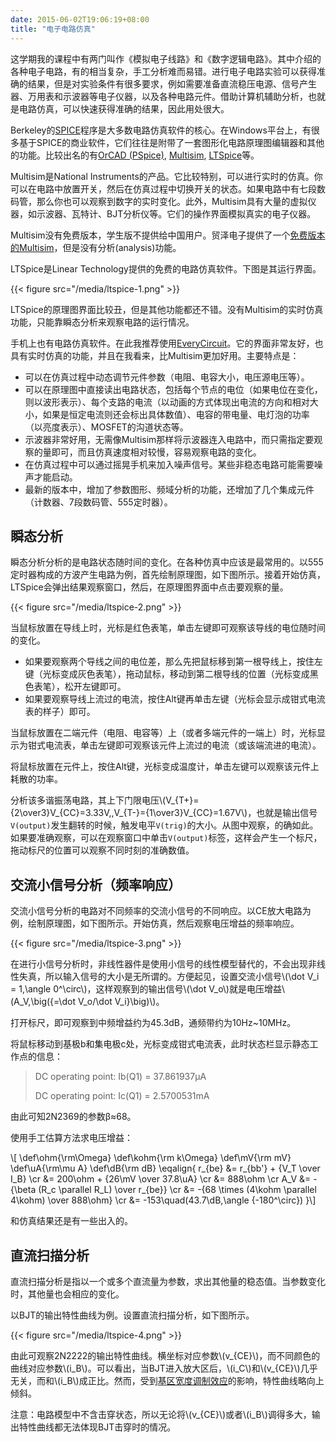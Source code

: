 ```yaml
---
date: 2015-06-02T19:06:19+08:00
title: "电子电路仿真"
---
```


这学期我的课程中有两门叫作《模拟电子线路》和《数字逻辑电路》。其中介绍的各种电子电路，有的相当复杂，手工分析难而易错。进行电子电路实验可以获得准确的结果，但是对实验条件有很多要求，例如需要准备直流稳压电源、信号产生器、万用表和示波器等电子仪器，以及各种电路元件。借助计算机辅助分析，也就是电路仿真，可以快速获得准确的结果，因此用处很大。

Berkeley的[SPICE](http://embedded.eecs.berkeley.edu/pubs/downloads/spice/)程序是大多数电路仿真软件的核心。在Windows平台上，有很多基于SPICE的商业软件，它们往往是附带了一套图形化电路原理图编辑器和其他的功能。比较出名的有[OrCAD (PSpice)](http://www.orcad.com/resources/orcad-downloads), [Multisim](http://www.ni.com/multisim/), [LTSpice](http://www.linear.com/designtools/software/#LTspice)等。

Multisim是National Instruments的产品。它比较特别，可以进行实时的仿真。你可以在电路中放置开关，然后在仿真过程中切换开关的状态。如果电路中有七段数码管，那么你也可以观察到数字的实时变化。此外，Multisim具有大量的虚拟仪器，如示波器、瓦特计、BJT分析仪等。它们的操作界面模拟真实的电子仪器。

Multisim没有免费版本，学生版不提供给中国用户。贸泽电子提供了一个[免费版本的Multisim](http://www.mouser.com/multisimblue/support/downloads/download-multisim)，但是没有分析(analysis)功能。

LTSpice是Linear Technology提供的免费的电路仿真软件。下图是其运行界面。

{{< figure src="/media/ltspice-1.png" >}}

LTSpice的原理图界面比较丑，但是其他功能都还不错。没有Multisim的实时仿真功能，只能靠瞬态分析来观察电路的运行情况。

手机上也有电路仿真软件。在此我推荐使用[EveryCircuit](http://everycircuit.com)。它的界面非常友好，也具有实时仿真的功能，并且在我看来，比Multisim更加好用。主要特点是：

* 可以在仿真过程中动态调节元件参数（电阻、电容大小，电压源电压等）。
* 可以在原理图中直接读出电路状态，包括每个节点的电位（如果电位在变化，则以波形表示）、每个支路的电流（以动画的方式体现出电流的方向和相对大小，如果是恒定电流则还会标出具体数值）、电容的带电量、电灯泡的功率（以亮度表示）、MOSFET的沟道状态等。
* 示波器非常好用，无需像Multisim那样将示波器连入电路中，而只需指定要观察的量即可，而且仿真速度相对较慢，容易观察电路的变化。
* 在仿真过程中可以通过摇晃手机来加入噪声信号。某些非稳态电路可能需要噪声才能启动。
* 最新的版本中，增加了参数图形、频域分析的功能，还增加了几个集成元件（计数器、7段数码管、555定时器）。

<!--more-->

## 瞬态分析

瞬态分析分析的是电路状态随时间的变化。在各种仿真中应该是最常用的。以555定时器构成的方波产生电路为例，首先绘制原理图，如下图所示。接着开始仿真，LTSpice会弹出结果观察窗口，然后，在原理图界面中点击要观察的量。

{{< figure src="/media/ltspice-2.png" >}}

当鼠标放置在导线上时，光标是红色表笔，单击左键即可观察该导线的电位随时间的变化。

* 如果要观察两个导线之间的电位差，那么先把鼠标移到第一根导线上，按住左键（光标变成灰色表笔），拖动鼠标，移动到第二根导线的位置（光标变成黑色表笔），松开左键即可。
* 如果要观察导线上流过的电流，按住Alt键再单击左键（光标会显示成钳式电流表的样子）即可。

当鼠标放置在二端元件（电阻、电容等）上（或者多端元件的一端上）时，光标显示为钳式电流表，单击左键即可观察该元件上流过的电流（或该端流进的电流）。

将鼠标放置在元件上，按住Alt键，光标变成温度计，单击左键可以观察该元件上耗散的功率。

分析该多谐振荡电路，其上下门限电压\\(V\_{T+}={2\over3}V\_{CC}=3.33V,\,V\_{T-}={1\over3}V\_{CC}=1.67V\\)，也就是输出信号`V(output)`发生翻转的时候，触发电平`V(trig)`的大小。从图中观察，的确如此。如果要准确观察，可以在观察窗口中单击`V(output)`标签，这样会产生一个标尺，拖动标尺的位置可以观察不同时刻的准确数值。

## 交流小信号分析（频率响应）

交流小信号分析的电路对不同频率的交流小信号的不同响应。以CE放大电路为例，绘制原理图，如下图所示。开始仿真，然后观察电压增益的频率响应。

{{< figure src="/media/ltspice-3.png" >}}

在进行小信号分析时，非线性器件是使用小信号的线性模型替代的，不会出现非线性失真，所以输入信号的大小是无所谓的。方便起见，设置交流小信号\\(\dot V\_i = 1\,\angle 0^\circ\\)，这样观察到的输出信号\\(\dot V\_o\\)就是电压增益\\(A\_V\,\big({=\dot V\_o/\dot V\_i}\big)\\)。

打开标尺，即可观察到中频增益约为45.3dB，通频带约为10Hz~10MHz。

将鼠标移动到基极b和集电极c处，光标变成钳式电流表，此时状态栏显示静态工作点的信息：

> DC operating point: Ib(Q1) = 37.861937μA
>
> DC operating point: Ic(Q1) = 2.5700531mA

由此可知2N2369的参数β≈68。

使用手工估算方法求电压增益：

\\[
\def\ohm{\rm\Omega}
\def\kohm{\rm k\Omega}
\def\mV{\rm mV}
\def\uA{\rm\mu A}
\def\dB{\rm dB}
\eqalign{
r\_{be} &= r\_{bb'} + {V\_T \over I\_B} \cr
&= 200\ohm + {26\mV \over 37.8\uA} \cr
&= 888\ohm \cr
A\_V &= -{\beta (R\_c \parallel R\_L) \over r\_{be}} \cr
&= -{68 \times (4\kohm \parallel 4\kohm) \over 888\ohm} \cr
&= -153\quad(43.7\dB\,\angle {-180^\circ})
}\\]

和仿真结果还是有一些出入的。

## 直流扫描分析

直流扫描分析是指以一个或多个直流量为参数，求出其他量的稳态值。当参数变化时，其他量也会相应的变化。

以BJT的输出特性曲线为例。设置直流扫描分析，如下图所示。

{{< figure src="/media/ltspice-4.png" >}}

由此可观察2N2222的输出特性曲线。横坐标对应参数\\(v\_{CE}\\)，而不同颜色的曲线对应参数\\(i\_B\\)。可以看出，当BJT进入放大区后，\\(i\_C\\)和\\(v\_{CE}\\)几乎无关，而和\\(i\_B\\)成正比。然而，受到[基区宽度调制效应](http://en.wikipedia.org/wiki/Early_effect)的影响，特性曲线略向上倾斜。

注意：电路模型中不含击穿状态，所以无论将\\(v\_{CE}\\)或者\\(i\_B\\)调得多大，输出特性曲线都无法体现BJT击穿时的情况。
